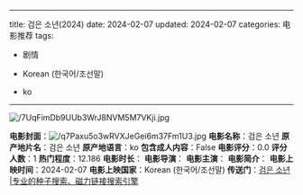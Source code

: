 
---
title: 검은 소년(2024)
date: 2024-02-07
updated: 2024-02-07
categories: 电影推荐
tags:

- 剧情

- Korean (한국어/조선말)
- ko
---

<img src="https://image.tmdb.org/t/p/original/7UqFimDb9UUb3WrJ8NVM5M7VKji.jpg" alt="/7UqFimDb9UUb3WrJ8NVM5M7VKji.jpg" title="/7UqFimDb9UUb3WrJ8NVM5M7VKji.jpg">

**电影封面**：<img src="https://image.tmdb.org/t/p/w200/q7Paxu5o3wRVXJeGei6m37Fm1U3.jpg" alt="/q7Paxu5o3wRVXJeGei6m37Fm1U3.jpg" title="/q7Paxu5o3wRVXJeGei6m37Fm1U3.jpg">
**电影名称**：검은 소년
**原产地片名**：검은 소년
**原产地语言**：ko
**包含成人内容**：False
**电影评分**：0.0
**评分人数**：1
**热门程度**：12.186
**电影时长**：
**电影导演**：
**电影主演**：
**电影简介**：
**电影上映时间**：2024-02-07
**电影上映国家**：Korean (한국어/조선말)
**传送门**：[검은 소년 |专业的种子搜索、磁力链接搜索引擎](https://movie.amd794.com:2083/?search=%EA%B2%80%EC%9D%80%20%EC%86%8C%EB%85%84&ordering=&mode=match_phrase&page_size=10&page=1)

